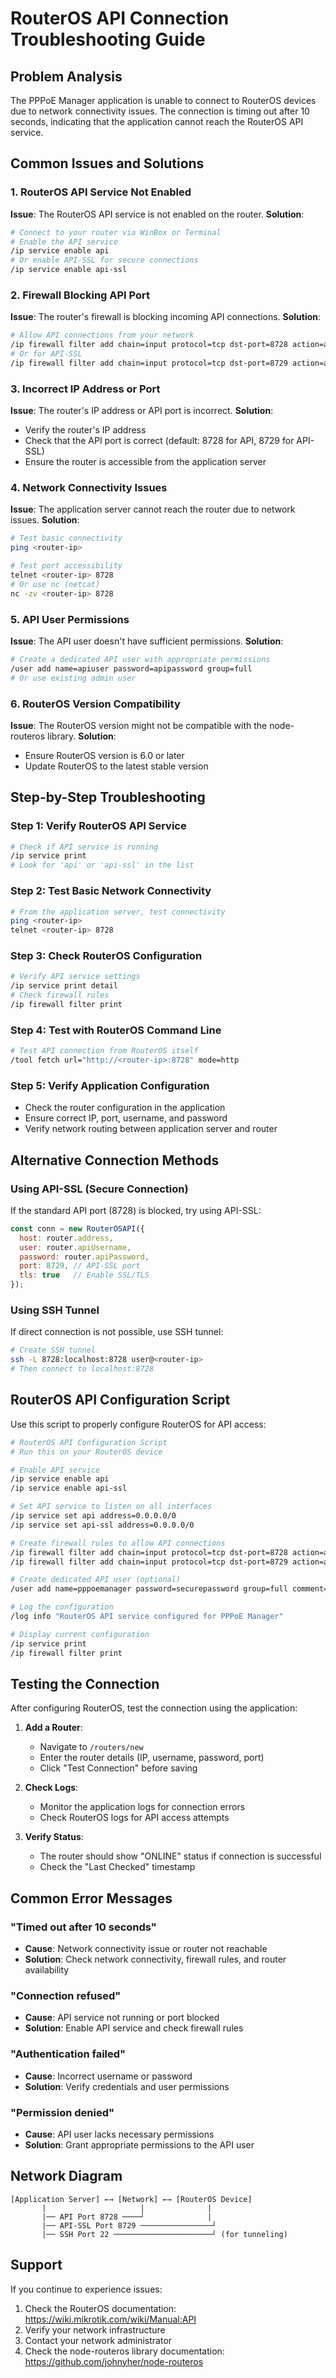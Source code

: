 # RouterOS API Connection Troubleshooting Guide

## Problem Analysis
The PPPoE Manager application is unable to connect to RouterOS devices due to network connectivity issues. The connection is timing out after 10 seconds, indicating that the application cannot reach the RouterOS API service.

## Common Issues and Solutions

### 1. RouterOS API Service Not Enabled
**Issue**: The RouterOS API service is not enabled on the router.
**Solution**: 
```bash
# Connect to your router via WinBox or Terminal
# Enable the API service
/ip service enable api
# Or enable API-SSL for secure connections
/ip service enable api-ssl
```

### 2. Firewall Blocking API Port
**Issue**: The router's firewall is blocking incoming API connections.
**Solution**:
```bash
# Allow API connections from your network
/ip firewall filter add chain=input protocol=tcp dst-port=8728 action=accept comment="Allow API"
# Or for API-SSL
/ip firewall filter add chain=input protocol=tcp dst-port=8729 action=accept comment="Allow API-SSL"
```

### 3. Incorrect IP Address or Port
**Issue**: The router's IP address or API port is incorrect.
**Solution**:
- Verify the router's IP address
- Check that the API port is correct (default: 8728 for API, 8729 for API-SSL)
- Ensure the router is accessible from the application server

### 4. Network Connectivity Issues
**Issue**: The application server cannot reach the router due to network issues.
**Solution**:
```bash
# Test basic connectivity
ping <router-ip>

# Test port accessibility
telnet <router-ip> 8728
# Or use nc (netcat)
nc -zv <router-ip> 8728
```

### 5. API User Permissions
**Issue**: The API user doesn't have sufficient permissions.
**Solution**:
```bash
# Create a dedicated API user with appropriate permissions
/user add name=apiuser password=apipassword group=full
# Or use existing admin user
```

### 6. RouterOS Version Compatibility
**Issue**: The RouterOS version might not be compatible with the node-routeros library.
**Solution**:
- Ensure RouterOS version is 6.0 or later
- Update RouterOS to the latest stable version

## Step-by-Step Troubleshooting

### Step 1: Verify RouterOS API Service
```bash
# Check if API service is running
/ip service print
# Look for 'api' or 'api-ssl' in the list
```

### Step 2: Test Basic Network Connectivity
```bash
# From the application server, test connectivity
ping <router-ip>
telnet <router-ip> 8728
```

### Step 3: Check RouterOS Configuration
```bash
# Verify API service settings
/ip service print detail
# Check firewall rules
/ip firewall filter print
```

### Step 4: Test with RouterOS Command Line
```bash
# Test API connection from RouterOS itself
/tool fetch url="http://<router-ip>:8728" mode=http
```

### Step 5: Verify Application Configuration
- Check the router configuration in the application
- Ensure correct IP, port, username, and password
- Verify network routing between application server and router

## Alternative Connection Methods

### Using API-SSL (Secure Connection)
If the standard API port (8728) is blocked, try using API-SSL:
```javascript
const conn = new RouterOSAPI({
  host: router.address,
  user: router.apiUsername,
  password: router.apiPassword,
  port: 8729, // API-SSL port
  tls: true   // Enable SSL/TLS
});
```

### Using SSH Tunnel
If direct connection is not possible, use SSH tunnel:
```bash
# Create SSH tunnel
ssh -L 8728:localhost:8728 user@<router-ip>
# Then connect to localhost:8728
```

## RouterOS API Configuration Script

Use this script to properly configure RouterOS for API access:

```bash
# RouterOS API Configuration Script
# Run this on your RouterOS device

# Enable API service
/ip service enable api
/ip service enable api-ssl

# Set API service to listen on all interfaces
/ip service set api address=0.0.0.0/0
/ip service set api-ssl address=0.0.0.0/0

# Create firewall rules to allow API connections
/ip firewall filter add chain=input protocol=tcp dst-port=8728 action=accept comment="Allow API connections"
/ip firewall filter add chain=input protocol=tcp dst-port=8729 action=accept comment="Allow API-SSL connections"

# Create dedicated API user (optional)
/user add name=pppoemanager password=securepassword group=full comment="PPPoE Manager API User"

# Log the configuration
/log info "RouterOS API service configured for PPPoE Manager"

# Display current configuration
/ip service print
/ip firewall filter print
```

## Testing the Connection

After configuring RouterOS, test the connection using the application:

1. **Add a Router**:
   - Navigate to `/routers/new`
   - Enter the router details (IP, username, password, port)
   - Click "Test Connection" before saving

2. **Check Logs**:
   - Monitor the application logs for connection errors
   - Check RouterOS logs for API access attempts

3. **Verify Status**:
   - The router should show "ONLINE" status if connection is successful
   - Check the "Last Checked" timestamp

## Common Error Messages

### "Timed out after 10 seconds"
- **Cause**: Network connectivity issue or router not reachable
- **Solution**: Check network connectivity, firewall rules, and router availability

### "Connection refused"
- **Cause**: API service not running or port blocked
- **Solution**: Enable API service and check firewall rules

### "Authentication failed"
- **Cause**: Incorrect username or password
- **Solution**: Verify credentials and user permissions

### "Permission denied"
- **Cause**: API user lacks necessary permissions
- **Solution**: Grant appropriate permissions to the API user

## Network Diagram

```
[Application Server] ←→ [Network] ←→ [RouterOS Device]
       |                     |              |
       |── API Port 8728 ────┘              |
       |── API-SSL Port 8729 ────────────────┘
       |── SSH Port 22 ──────────────────────┘ (for tunneling)
```

## Support

If you continue to experience issues:
1. Check the RouterOS documentation: https://wiki.mikrotik.com/wiki/Manual:API
2. Verify your network infrastructure
3. Contact your network administrator
4. Check the node-routeros library documentation: https://github.com/johnyher/node-routeros